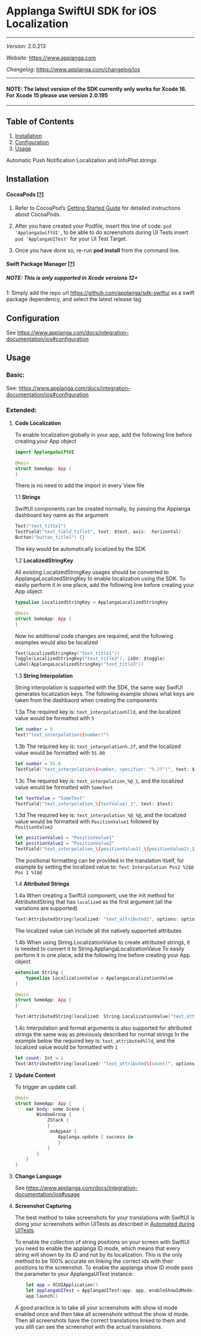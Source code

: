 # Applanga SwiftUI SDK for iOS Localization
***
*Version:* 2.0.213

*Website:* <https://www.applanga.com> 

*Changelog:* <https://www.applanga.com/changelog/ios>
***

#### NOTE: The latest version of the SDK currently only works for Xcode 16. For Xcode 15 please use version ​2​.​0​.​​195​
***

## Table of Contents

  1. [Installation](#installation)
  2. [Configuration](#configuration)
  3. [Usage](#usage)

Automatic Push Notification Localization and InfoPlist.strings

## Installation
#### CocoaPods [[?](http://cocoapods.org)]

1. Refer to CocoaPod’s [Getting Started Guide](http://cocoapods.org/#getstarted) for detailed instructions about CocoaPods.

2. After you have created your Podfile, insert this line of code: `pod 'ApplangaSwiftUI'`, to be able to do screenshots during UI Tests insert `pod 'ApplangaUITest'` for your UI Test Target.

3. Once you have done so, re-run **pod install** from the command line.

#### Swift Package Manager [[?](https://swift.org/package-manager/)]

##### NOTE: This is only supported in Xcode versions 12+

1: Simply add the repo url https://github.com/applanga/sdk-swiftui as a swift package dependency, and select the latest release tag 

## Configuration

See https://www.applanga.com/docs/integration-documentation/ios#configuration

## Usage
### Basic:

See: https://www.applanga.com/docs/integration-documentation/ios#configuration

### Extended:

1. **Code Localization**
 
	To enable localization globally in your app, add the following line before creating your App object

	```swift
	import ApplangaSwiftUI

	@main
	struct SomeApp: App {
	}
	```

	There is no need to add the import in every View file

	1.1 **Strings** 
	
	SwiftUI components can be created normally, by passing the Applanga dashboard key name as the argument

	```swift
	Text("text_title1")
	TextField("text_field_title1", text: $text, axis: .horizontal)
    Button("button_title1") {}
	```

	The key would be automatically localized by the SDK

	1.2 **LocalizedStringKey**

	All existing LocalizedStringKey usages should be converted to ApplangaLocalizedStringKey to enable localization using the SDK.
	To easily perform it in one place, add the following line before creating your App object

	```swift
	typealias LocalizedStringKey = ApplangaLocalizedStringKey

	@main
	struct SomeApp: App {
	}
	```

	Now no additional code changes are required, and the following examples would also be localized

	```swift
	Text(LocalizedStringKey("text_title1"))
    Toggle(LocalizedStringKey("text_title2"), isOn: $toggle)
	Label(ApplangaLocalizedStringKey("text_title3"))
	```

	1.3 **String Interpolation**

	String interpolation is supported with the SDK, the same way SwifUI generates localization keys.
	The following example shows what keys are taken from the dashbaord when creating the components
	
	1.3a
	The required key is: `text_interpolation%lld`, and the localized value would be formatted with `5`

	```swift
	let number = 5
	Text("text_interpolation\(number)")
	```

	1.3b
	The required key is: `text_interpolation%.2f`, and the localized value would be formatted with `55.00`

	```swift
	let number = 55.0
	TextField("text_interpolation\(number, specifier: "%.2f")", text: $text) 
	```

	1.3c
	The required key is: `text_interpolation_%@_1`, and the localized value would be formatted with `SomeText`

	```swift
	let textValue = "SomeText"
	TextField("text_interpolation_\(textValue)_1", text: $text)
	```

	1.3d
	The required key is: `text_interpolation_%@_%@`, and the localized value would be formatted with `PositionValue1` followed by `PositionValue2`

	```swift
	let positionValue1 = "PositionValue1"
    let positionValue2 = "PositionValue2"
	TextField("text_interpolation_\(positionValue1)_\(positionValue2)_1", text: $text)
	```

	The positional formatting can be provided in the translation itself, for example by setting the localized value to: `Text Interpolation Pos2 %2$@ Pos 1 %1$@`

	1.4 **Attributed Strings**
	
	1.4a
	When creating a SwiftUI component, use the init method for AttributedString that has `localized` as the first argument (all the variations are supported)

	```swift
	Text(AttributedString(localized: "text_attributed1", options: options, including: scope))
	```

	The localized value can include all the natively supported attributes

	1.4b
	When using String.LocalizationValue to create attributed strings, it is needed to convert it to String.ApplangaLocalizationValue
	To easily perform it in one place, add the following line before creating your App object

	```swift
	extension String {
    	typealias LocalizationValue = ApplangaLocalizationValue
	}

	@main
	struct SomeApp: App {
	}
	```

	```swift
	Text(AttributedString(localized: String.LocalizationValue("text_attributed4"), options: options, including: scope))
	```

	1.4c
	Interpolation and format arguments is also supported for attributed strings the same way as previously described for normal strings
	In the example below the required key is: `text_attributed%lld`, and the localized value would be formatted with `1`

	```swift
	let count: Int = 1
	Text(AttributedString(localized: "text_attributed\(count)", options: options, including: scope))
	```
	



		
2. **Update Content**
	
	To trigger an update call:
	
	```swift
	@main
	struct SomeApp: App {
    	var body: some Scene {
        	WindowGroup {
            	ZStack {
				}
				.onAppear {
					Applanga.update { success in
					}
				}
			}
		}
	}
	```


3. **Change Language**
 
  	See https://www.applanga.com/docs/integration-documentation/ios#usage

4. **Screenshot Capturing**
 	
	The best method to take screenshots for your translations with SwiftUI is doing your screenshots within UITests as described in [Automated during UITests](#Automated-during-UITests).

	To enable the collection of string positions on your screen with SwiftUI you need to enable the applanga ID mode, which means that every string will shown by its ID and not by its localization. This is the only method to be 100% accurate on linking the correct ids with their positions to the screenshot.
	To enable the applanga show ID mode pass the parameter to your ApplangaUITest instance:

	```swift
		let app = XCUIApplication()
		let applangaUITest = ApplangaUITest(app: app, enableShowIdMode: true)
		app.launch()
	```

	A good practice is to take all your screenshots with show id mode enabled once and then take all screenshots without the show id mode. Then all screenshots have the correct translations linked to them and you still can see the screenshot with the actual translations.
